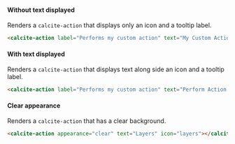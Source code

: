 #### Without text displayed

Renders a `calcite-action` that displays only an icon and a tooltip label.

```html
<calcite-action label="Performs my custom action" text="My Custom Action" icon="plus"></calcite-action>
```

#### With text displayed

Renders a `calcite-action` that displays text along side an icon and a tooltip label.

```html
<calcite-action label="Performs my custom action" text="Perform Action!" text-enabled icon="save"></calcite-action>
```

#### Clear appearance

Renders a `calcite-action` that has a clear background.

```html
<calcite-action appearance="clear" text="Layers" icon="layers"></calcite-action>
```
